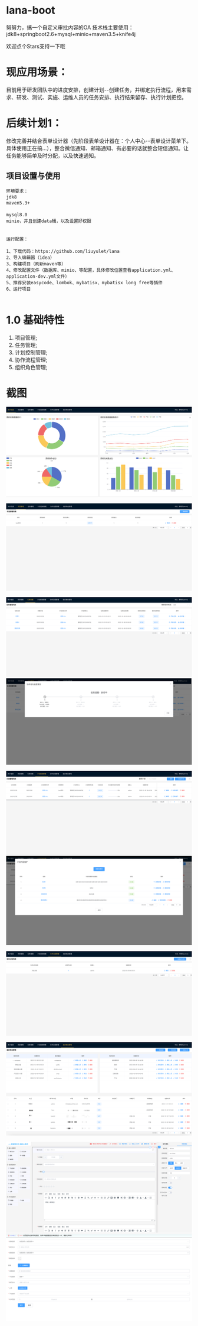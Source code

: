 # lana-boot
努努力，搞一个自定义审批内容的OA
技术栈主要使用：jdk8+springboot2.6+mysql+minio+maven3.5+knife4j

欢迎点个Stars支持一下哦
# 现应用场景：
目前用于研发团队中的进度安排，创建计划--创建任务，并绑定执行流程，用来需求、研发、测试、实施、运维人员的任务安排、执行结果留存、执行计划把控。

# 后续计划1：
修改完善并结合表单设计器（先阶段表单设计器在：个人中心--表单设计菜单下。具体使用正在搞...），整合微信通知、邮箱通知、有必要的话就整合短信通知。让任务能够简单及时分配，以及快速通知。


## 项目设置与使用
```
环境要求：
jdk8
maven5.3+

mysql8.0
minio，并且创建data桶，以及设置好权限


运行配置：

1、下载代码：https://github.com/liuyulet/lana
2、导入编辑器（idea）
3、构建项目（刷新maven等）
4、修改配置文件（数据库、minio、等配置，具体修改位置查看application.yml、application-dev.yml文件）
5、推荐安装easycode、lombok、mybatisx、mybatisx long free等插件
6、运行项目


```



# 1.0 基础特性
1. 项目管理;
2. 任务管理;
3. 计划控制管理;
4. 协作流程管理;
5. 组织角色管理;



# 截图


![img.png](src/main/resources/imgs/img.png)

![img_2.png](src/main/resources/imgs/img_2.png)

![img_3.png](src/main/resources/imgs/img_3.png)
![img_4.png](src/main/resources/imgs/img_4.png)

![img_5.png](src/main/resources/imgs/img_5.png)
![img_6.png](src/main/resources/imgs/img_6.png)

![img_7.png](src/main/resources/imgs/img_7.png)

![img_8.png](src/main/resources/imgs/img_8.png)


![img9.png](src/main/resources/imgs/img9.png)
![img10.png](src/main/resources/imgs/img10.png)